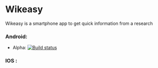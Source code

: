 # Wikeasy
Wikeasy is a smartphone app to get quick information from a research

### Android: 

- Alpha: [![Build status](https://build.appcenter.ms/v0.1/apps/bfc80a5b-ad1c-4585-9493-98d88cb511fc/branches/develop/badge)](https://appcenter.ms)

### IOS :
